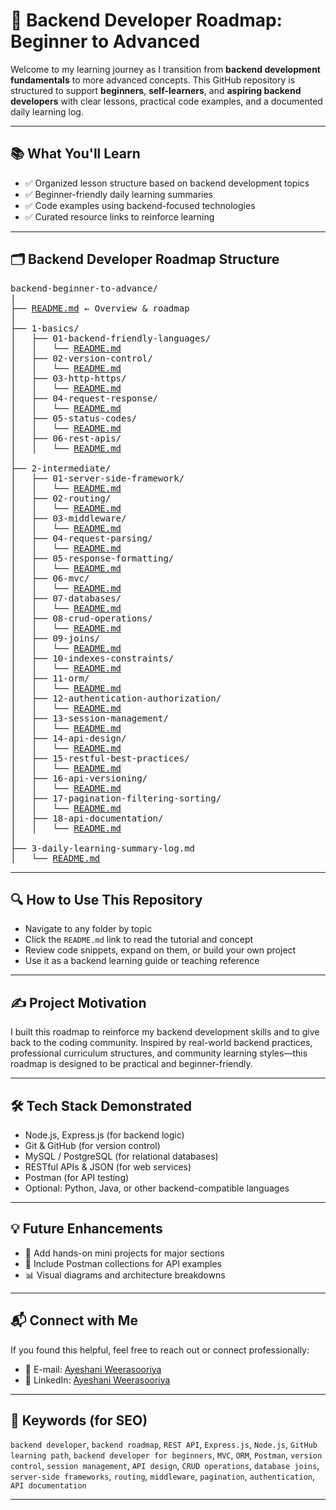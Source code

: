 # 🚀 Backend Developer Roadmap: Beginner to Advanced

Welcome to my learning journey as I transition from **backend development fundamentals** to more advanced concepts. This GitHub repository is structured to support **beginners**, **self-learners**, and **aspiring backend developers** with clear lessons, practical code examples, and a documented daily learning log.

---

## 📚 What You'll Learn

- ✅ Organized lesson structure based on backend development topics
- ✅ Beginner-friendly daily learning summaries
- ✅ Code examples using backend-focused technologies
- ✅ Curated resource links to reinforce learning

---

## 🗂️ Backend Developer Roadmap Structure

<pre style="white-space: pre-wrap;">
backend-beginner-to-advance/
|
├── <a href="./README.md">README.md</a> ← Overview & roadmap
│
├── 1-basics/
│   ├── 01-backend-friendly-languages/
│   │   └── <a href="./1 - Basics/01-Backend-Friendly-Languages/README.md">README.md</a>
│   ├── 02-version-control/
│   │   └── <a href="./1 - Basics/02-Version-Control/README.md">README.md</a>
│   ├── 03-http-https/
│   │   └── <a href="./1 - Basics/03-HTTP-HTTPS/README.md">README.md</a>
│   ├── 04-request-response/
│   │   └── <a href="./1 - Basics/04-Request-Response/README.md">README.md</a>
│   ├── 05-status-codes/
│   │   └── <a href="./1 - Basics/05-Status-codes/README.md">README.md</a>
│   ├── 06-rest-apis/
│   │   └── <a href="./1 - Basics/06-Rest-API/README.md">README.md</a>
│
├── 2-intermediate/
│   ├── 01-server-side-framework/
│   │   └── <a href="./2 - Intermediate/01-Server-Side-Framework/README.md">README.md</a>
│   ├── 02-routing/
│   │   └── <a href="./2 - Intermediate/02-Routing/README.md">README.md</a>
│   ├── 03-middleware/
│   │   └── <a href="./2 - Intermediate/03-Middleware/README.md">README.md</a>
│   ├── 04-request-parsing/
│   │   └── <a href="./2 - Intermediate/04-Request-Parsing/README.md">README.md</a>
│   ├── 05-response-formatting/
│   │   └── <a href="./2 - Intermediate/05-Response-formatting/README.md">README.md</a>
│   ├── 06-mvc/
│   │   └── <a href="./2 - Intermediate/06-MVC/README.md">README.md</a>
│   ├── 07-databases/
│   │   └── <a href="./2 - Intermediate/07-Database/README.md">README.md</a>
│   ├── 08-crud-operations/
│   │   └── <a href="./2 - Intermediate/08-Crud-Operations/README.md">README.md</a>
│   ├── 09-joins/
│   │   └── <a href="./2 - Intermediate/09-Joins/README.md">README.md</a>
│   ├── 10-indexes-constraints/
│   │   └── <a href="./2 - Intermediate/10-Indexs-Constraints/README.md">README.md</a>
│   ├── 11-orm/
│   │   └── <a href="./2 - Intermediate/11-ORM/README.md">README.md</a>
│   ├── 12-authentication-authorization/
│   │   └── <a href="./2 - Intermediate/12-Authentication-Authorization/README.md">README.md</a>
│   ├── 13-session-management/
│   │   └── <a href="./2 - Intermediate/13-Session-Management/README.md">README.md</a>
│   ├── 14-api-design/
│   │   └── <a href="./2 - Intermediate/14-API-Design/README.md">README.md</a>
│   ├── 15-restful-best-practices/
│   │   └── <a href="./2 - Intermediate/15-Restful-Best-Practices/README.md">README.md</a>
│   ├── 16-api-versioning/
│   │   └── <a href="./2 - Intermediate/16-API-Versioning/README.md">README.md</a>
│   ├── 17-pagination-filtering-sorting/
│   │   └── <a href="./2 - Intermediate/17-Pagination-Filtering-Sourting/README.md">README.md</a>
│   ├── 18-api-documentation/
│   │   └── <a href="./2 - Intermediate/18-API-Documentation/README.md">README.md</a>
│
├── 3-daily-learning-summary-log.md
│   └── <a href="./3 - Daily Learning Summaries/README.md">README.md</a>
</pre>

---

## 🔍 How to Use This Repository

- Navigate to any folder by topic
- Click the `README.md` link to read the tutorial and concept
- Review code snippets, expand on them, or build your own project
- Use it as a backend learning guide or teaching reference

---

## ✍️ Project Motivation

I built this roadmap to reinforce my backend development skills and to give back to the coding community. Inspired by real-world backend practices, professional curriculum structures, and community learning styles—this roadmap is designed to be practical and beginner-friendly.

---

## 🛠️ Tech Stack Demonstrated

- Node.js, Express.js (for backend logic)
- Git & GitHub (for version control)
- MySQL / PostgreSQL (for relational databases)
- RESTful APIs & JSON (for web services)
- Postman (for API testing)
- Optional: Python, Java, or other backend-compatible languages

---

## 💡 Future Enhancements

- 🧩 Add hands-on mini projects for major sections
- 📄 Include Postman collections for API examples
- 📊 Visual diagrams and architecture breakdowns

---

## 📬 Connect with Me

If you found this helpful, feel free to reach out or connect professionally:

- 🔗 E-mail: [Ayeshani Weerasooriya](ayeshani.weerasooriya@gmail.com)
- 🔗 LinkedIn: [Ayeshani Weerasooriya](https://www.linkedin.com/in/ayeshani-weerasooriya/)

---

## 🧠 Keywords (for SEO)

`backend developer`, `backend roadmap`, `REST API`, `Express.js`, `Node.js`, `GitHub learning path`, `backend developer for beginners`, `MVC`, `ORM`, `Postman`, `version control`, `session management`, `API design`, `CRUD operations`, `database joins`, `server-side frameworks`, `routing`, `middleware`, `pagination`, `authentication`, `API documentation`

---
